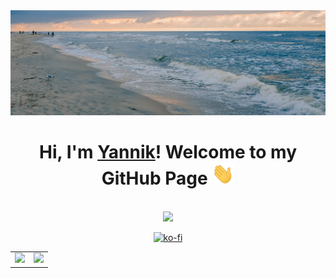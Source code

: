 <img src="https://raw.githubusercontent.com/vaporvee/vaporvee/main/gh-banner.jpg">
<div align="center">
<h1>Hi, I'm <a href="https://vaporvee.com/" target="_blank">Yannik</a>! Welcome to my GitHub Page <img width="36px" src="https://raw.githubusercontent.com/vaporvee/vaporvee/main/Hi.gif"></h1>
<br>
  
<img src="https://raw.githubusercontent.com/vaporvee/RPG-Test/main/assets/textures/debug/banana.png">
<br>

[![ko-fi](https://ko-fi.com/img/githubbutton_sm.svg)](https://ko-fi.com/vaporvee)

<table>
<td><img src="https://github-readme-stats.vercel.app/api?username=vaporvee&show_icons=true&hide_rank=true&hide_border=true&theme=transparent"></td>
<td><img src="https://github-readme-stats.vercel.app/api/top-langs/?username=vaporvee&langs_count=8&hide_border=true&count_private=false&layout=donut&theme=transparent"></td>
</table>
</div>
